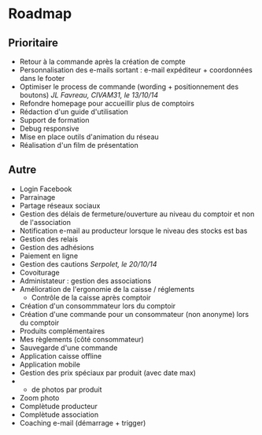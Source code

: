 # Roadmap


## Prioritaire

* Retour à la commande après la création de compte
* Personnalisation des e-mails sortant : e-mail expéditeur + coordonnées dans le footer
* Optimiser le process de commande (wording + positionnement des boutons) _JL Favreau, CIVAM31, le 13/10/14_
* Refondre homepage pour accueillir plus de comptoirs 
* Rédaction d'un guide d'utilisation
* Support de formation
* Debug responsive
* Mise en place outils d'animation du réseau
* Réalisation d'un film de présentation

## Autre

* Login Facebook
* Parrainage
* Partage réseaux sociaux
* Gestion des délais de fermeture/ouverture au niveau du comptoir et non de l'association
* Notification e-mail au producteur lorsque le niveau des stocks est bas
* Gestion des relais
* Gestion des adhésions
* Paiement en ligne
* Gestion des cautions _Serpolet, le 20/10/14_
* Covoiturage
* Administateur : gestion des associations
* Amélioration de l'ergonomie de la caisse / réglements
  * Contrôle de la caisse après comptoir
* Création d'un consommmateur lors du comptoir
* Création d'une commande pour un consommateur (non anonyme) lors du comptoir
* Produits complémentaires
* Mes règlements (côté consommateur)
* Sauvegarde d'une commande
* Application caisse offline
* Application mobile
* Gestion des prix spéciaux par produit (avec date max)
* + de photos par produit
* Zoom photo
* Complètude producteur
* Complètude association
* Coaching e-mail (démarrage + trigger)
